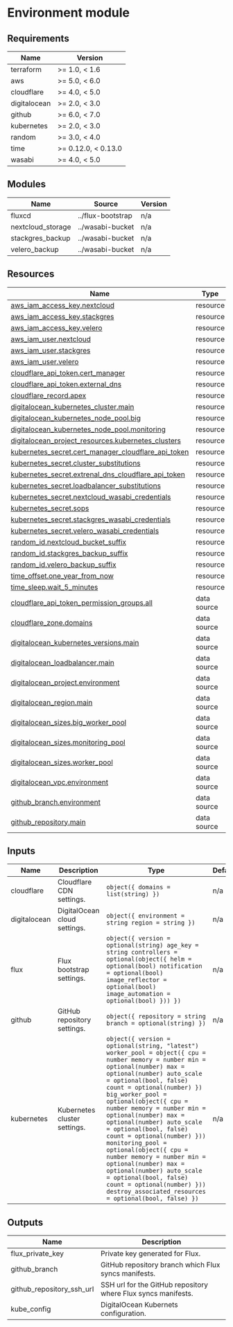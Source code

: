 # Environment module

<!-- BEGIN-TF-DOCS -->

## Requirements

| Name | Version |
|------|---------|
| terraform | >= 1.0, < 1.6 |
| aws | >= 5.0, < 6.0 |
| cloudflare | >= 4.0, < 5.0 |
| digitalocean | >= 2.0, < 3.0 |
| github | >= 6.0, < 7.0 |
| kubernetes | >= 2.0, < 3.0 |
| random | >= 3.0, < 4.0 |
| time | >= 0.12.0, < 0.13.0 |
| wasabi | >= 4.0, < 5.0 |

## Modules

| Name | Source | Version |
|------|--------|---------|
| fluxcd | ../flux-bootstrap | n/a |
| nextcloud\_storage | ../wasabi-bucket | n/a |
| stackgres\_backup | ../wasabi-bucket | n/a |
| velero\_backup | ../wasabi-bucket | n/a |

## Resources

| Name | Type |
|------|------|
| [aws_iam_access_key.nextcloud](https://registry.terraform.io/providers/hashicorp/aws/latest/docs/resources/iam_access_key) | resource |
| [aws_iam_access_key.stackgres](https://registry.terraform.io/providers/hashicorp/aws/latest/docs/resources/iam_access_key) | resource |
| [aws_iam_access_key.velero](https://registry.terraform.io/providers/hashicorp/aws/latest/docs/resources/iam_access_key) | resource |
| [aws_iam_user.nextcloud](https://registry.terraform.io/providers/hashicorp/aws/latest/docs/resources/iam_user) | resource |
| [aws_iam_user.stackgres](https://registry.terraform.io/providers/hashicorp/aws/latest/docs/resources/iam_user) | resource |
| [aws_iam_user.velero](https://registry.terraform.io/providers/hashicorp/aws/latest/docs/resources/iam_user) | resource |
| [cloudflare_api_token.cert_manager](https://registry.terraform.io/providers/cloudflare/cloudflare/latest/docs/resources/api_token) | resource |
| [cloudflare_api_token.external_dns](https://registry.terraform.io/providers/cloudflare/cloudflare/latest/docs/resources/api_token) | resource |
| [cloudflare_record.apex](https://registry.terraform.io/providers/cloudflare/cloudflare/latest/docs/resources/record) | resource |
| [digitalocean_kubernetes_cluster.main](https://registry.terraform.io/providers/digitalocean/digitalocean/latest/docs/resources/kubernetes_cluster) | resource |
| [digitalocean_kubernetes_node_pool.big](https://registry.terraform.io/providers/digitalocean/digitalocean/latest/docs/resources/kubernetes_node_pool) | resource |
| [digitalocean_kubernetes_node_pool.monitoring](https://registry.terraform.io/providers/digitalocean/digitalocean/latest/docs/resources/kubernetes_node_pool) | resource |
| [digitalocean_project_resources.kubernetes_clusters](https://registry.terraform.io/providers/digitalocean/digitalocean/latest/docs/resources/project_resources) | resource |
| [kubernetes_secret.cert_manager_cloudflare_api_token](https://registry.terraform.io/providers/hashicorp/kubernetes/latest/docs/resources/secret) | resource |
| [kubernetes_secret.cluster_substitutions](https://registry.terraform.io/providers/hashicorp/kubernetes/latest/docs/resources/secret) | resource |
| [kubernetes_secret.extrenal_dns_cloudflare_api_token](https://registry.terraform.io/providers/hashicorp/kubernetes/latest/docs/resources/secret) | resource |
| [kubernetes_secret.loadbalancer_substitutions](https://registry.terraform.io/providers/hashicorp/kubernetes/latest/docs/resources/secret) | resource |
| [kubernetes_secret.nextcloud_wasabi_credentials](https://registry.terraform.io/providers/hashicorp/kubernetes/latest/docs/resources/secret) | resource |
| [kubernetes_secret.sops](https://registry.terraform.io/providers/hashicorp/kubernetes/latest/docs/resources/secret) | resource |
| [kubernetes_secret.stackgres_wasabi_credentials](https://registry.terraform.io/providers/hashicorp/kubernetes/latest/docs/resources/secret) | resource |
| [kubernetes_secret.velero_wasabi_credentials](https://registry.terraform.io/providers/hashicorp/kubernetes/latest/docs/resources/secret) | resource |
| [random_id.nextcloud_bucket_suffix](https://registry.terraform.io/providers/hashicorp/random/latest/docs/resources/id) | resource |
| [random_id.stackgres_backup_suffix](https://registry.terraform.io/providers/hashicorp/random/latest/docs/resources/id) | resource |
| [random_id.velero_backup_suffix](https://registry.terraform.io/providers/hashicorp/random/latest/docs/resources/id) | resource |
| [time_offset.one_year_from_now](https://registry.terraform.io/providers/hashicorp/time/latest/docs/resources/offset) | resource |
| [time_sleep.wait_5_minutes](https://registry.terraform.io/providers/hashicorp/time/latest/docs/resources/sleep) | resource |
| [cloudflare_api_token_permission_groups.all](https://registry.terraform.io/providers/cloudflare/cloudflare/latest/docs/data-sources/api_token_permission_groups) | data source |
| [cloudflare_zone.domains](https://registry.terraform.io/providers/cloudflare/cloudflare/latest/docs/data-sources/zone) | data source |
| [digitalocean_kubernetes_versions.main](https://registry.terraform.io/providers/digitalocean/digitalocean/latest/docs/data-sources/kubernetes_versions) | data source |
| [digitalocean_loadbalancer.main](https://registry.terraform.io/providers/digitalocean/digitalocean/latest/docs/data-sources/loadbalancer) | data source |
| [digitalocean_project.environment](https://registry.terraform.io/providers/digitalocean/digitalocean/latest/docs/data-sources/project) | data source |
| [digitalocean_region.main](https://registry.terraform.io/providers/digitalocean/digitalocean/latest/docs/data-sources/region) | data source |
| [digitalocean_sizes.big_worker_pool](https://registry.terraform.io/providers/digitalocean/digitalocean/latest/docs/data-sources/sizes) | data source |
| [digitalocean_sizes.monitoring_pool](https://registry.terraform.io/providers/digitalocean/digitalocean/latest/docs/data-sources/sizes) | data source |
| [digitalocean_sizes.worker_pool](https://registry.terraform.io/providers/digitalocean/digitalocean/latest/docs/data-sources/sizes) | data source |
| [digitalocean_vpc.environment](https://registry.terraform.io/providers/digitalocean/digitalocean/latest/docs/data-sources/vpc) | data source |
| [github_branch.environment](https://registry.terraform.io/providers/integrations/github/latest/docs/data-sources/branch) | data source |
| [github_repository.main](https://registry.terraform.io/providers/integrations/github/latest/docs/data-sources/repository) | data source |

## Inputs

| Name | Description | Type | Default | Required |
|------|-------------|------|---------|:--------:|
| cloudflare | Cloudflare CDN settings. | ```object({ domains = list(string) })``` | n/a | yes |
| digitalocean | DigitalOcean cloud settings. | ```object({ environment = string region = string })``` | n/a | yes |
| flux | Flux bootstrap settings. | ```object({ version = optional(string) age_key = string controllers = optional(object({ helm = optional(bool) notification = optional(bool) image_reflector = optional(bool) image_automation = optional(bool) })) })``` | n/a | yes |
| github | GitHub repository settings. | ```object({ repository = string branch = optional(string) })``` | n/a | yes |
| kubernetes | Kubernetes cluster settings. | ```object({ version = optional(string, "latest") worker_pool = object({ cpu = number memory = number min = optional(number) max = optional(number) auto_scale = optional(bool, false) count = optional(number) }) big_worker_pool = optional(object({ cpu = number memory = number min = optional(number) max = optional(number) auto_scale = optional(bool, false) count = optional(number) })) monitoring_pool = optional(object({ cpu = number memory = number min = optional(number) max = optional(number) auto_scale = optional(bool, false) count = optional(number) })) destroy_associated_resources = optional(bool, false) })``` | n/a | yes |

## Outputs

| Name | Description |
|------|-------------|
| flux\_private\_key | Private key generated for Flux. |
| github\_branch | GitHub repository branch which Flux syncs manifests. |
| github\_repository\_ssh\_url | SSH url for the GitHub repository where Flux syncs manifests. |
| kube\_config | DigitalOcean Kubernets configuration. |

<!-- END-TF-DOCS ---->
